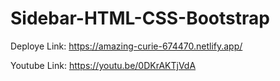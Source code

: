 # Sidebar-HTML-CSS-Bootstrap


Deploye Link: https://amazing-curie-674470.netlify.app/

Youtube Link: https://youtu.be/0DKrAKTjVdA
